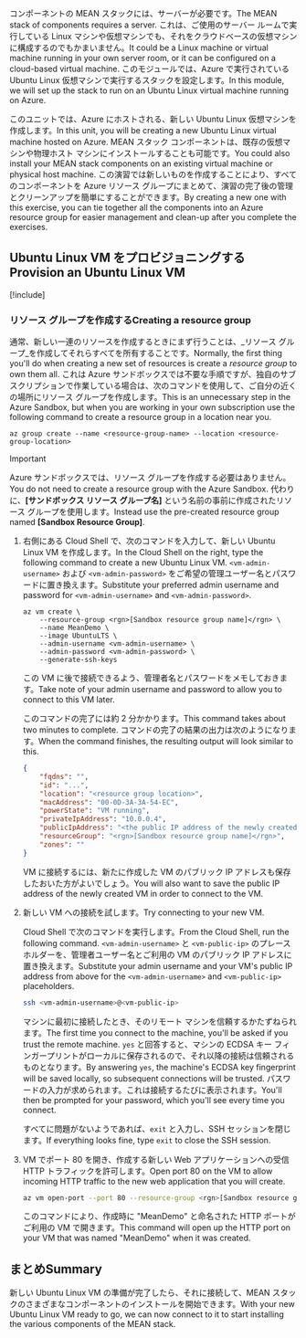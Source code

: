 <span data-ttu-id="7fd19-101">コンポーネントの MEAN スタックには、サーバーが必要です。</span><span class="sxs-lookup"><span data-stu-id="7fd19-101">The MEAN stack of components requires a server.</span></span> <span data-ttu-id="7fd19-102">これは、ご使用のサーバー ルームで実行している Linux マシンや仮想マシンでも、それをクラウドベースの仮想マシンに構成するのでもかまいません。</span><span class="sxs-lookup"><span data-stu-id="7fd19-102">It could be a Linux machine or virtual machine running in your own server room, or it can be configured on a cloud-based virtual machine.</span></span> <span data-ttu-id="7fd19-103">このモジュールでは、Azure で実行されている Ubuntu Linux 仮想マシンで実行するスタックを設定します。</span><span class="sxs-lookup"><span data-stu-id="7fd19-103">In this module, we will set up the stack to run on an Ubuntu Linux virtual machine running on Azure.</span></span>

<span data-ttu-id="7fd19-104">このユニットでは、Azure にホストされる、新しい Ubuntu Linux 仮想マシンを作成します。</span><span class="sxs-lookup"><span data-stu-id="7fd19-104">In this unit, you will be creating a new Ubuntu Linux virtual machine hosted on Azure.</span></span> <span data-ttu-id="7fd19-105">MEAN スタック コンポーネントは、既存の仮想マシンや物理ホスト マシンにインストールすることも可能です。</span><span class="sxs-lookup"><span data-stu-id="7fd19-105">You could also install your MEAN stack components on an existing virtual machine or physical host machine.</span></span> <span data-ttu-id="7fd19-106">この演習では新しいものを作成することにより、すべてのコンポーネントを Azure リソース グループにまとめて、演習の完了後の管理とクリーンアップを簡単にすることができます。</span><span class="sxs-lookup"><span data-stu-id="7fd19-106">By creating a new one with this exercise, you can tie together all the components into an Azure resource group for easier management and clean-up after you complete the exercises.</span></span>

## <a name="provision-an-ubuntu-linux-vm"></a><span data-ttu-id="7fd19-107">Ubuntu Linux VM をプロビジョニングする</span><span class="sxs-lookup"><span data-stu-id="7fd19-107">Provision an Ubuntu Linux VM</span></span>

[!include[](../../../includes/azure-sandbox-activate.md)]

### <a name="creating-a-resource-group"></a><span data-ttu-id="7fd19-108">リソース グループを作成する</span><span class="sxs-lookup"><span data-stu-id="7fd19-108">Creating a resource group</span></span>

<span data-ttu-id="7fd19-109">通常、新しい一連のリソースを作成するときにまず行うことは、_リソース グループ_を作成してそれらすべてを所有することです。</span><span class="sxs-lookup"><span data-stu-id="7fd19-109">Normally, the first thing you'll do when creating a new set of resources is create a _resource group_ to own them all.</span></span> <span data-ttu-id="7fd19-110">これは Azure サンドボックスでは不要な手順ですが、独自のサブスクリプションで作業している場合は、次のコマンドを使用して、ご自分の近くの場所にリソース グループを作成します。</span><span class="sxs-lookup"><span data-stu-id="7fd19-110">This is an unnecessary step in the Azure Sandbox, but when you are working in your own subscription use the following command to create a resource group in a location near you.</span></span>

```azurecli
az group create --name <resource-group-name> --location <resource-group-location>
```

> [!IMPORTANT]
> <span data-ttu-id="7fd19-111">Azure サンドボックスでは、リソース グループを作成する必要はありません。</span><span class="sxs-lookup"><span data-stu-id="7fd19-111">You do not need to create a resource group with the Azure Sandbox.</span></span> <span data-ttu-id="7fd19-112">代わりに、**<rgn>[サンドボックス リソース グループ名]</rgn>** という名前の事前に作成されたリソース グループを使用します。</span><span class="sxs-lookup"><span data-stu-id="7fd19-112">Instead use the pre-created resource group named **<rgn>[Sandbox Resource Group]</rgn>**.</span></span>

1. <span data-ttu-id="7fd19-113">右側にある Cloud Shell で、次のコマンドを入力して、新しい Ubuntu Linux VM を作成します。</span><span class="sxs-lookup"><span data-stu-id="7fd19-113">In the Cloud Shell on the right, type the following command to create a new Ubuntu Linux VM.</span></span> <span data-ttu-id="7fd19-114">`<vm-admin-username>` および `<vm-admin-password>` をご希望の管理ユーザー名とパスワードに置き換えます。</span><span class="sxs-lookup"><span data-stu-id="7fd19-114">Substitute your preferred admin username and password for `<vm-admin-username>` and `<vm-admin-password>`.</span></span>

    ```azurecli
    az vm create \
        --resource-group <rgn>[Sandbox resource group name]</rgn> \
        --name MeanDemo \
        --image UbuntuLTS \
        --admin-username <vm-admin-username> \
        --admin-password <vm-admin-password> \
        --generate-ssh-keys
    ```

    <span data-ttu-id="7fd19-115">この VM に後で接続できるよう、管理者名とパスワードをメモしておきます。</span><span class="sxs-lookup"><span data-stu-id="7fd19-115">Take note of your admin username and password to allow you to connect to this VM later.</span></span>

    <span data-ttu-id="7fd19-116">このコマンドの完了には約 2 分かかります。</span><span class="sxs-lookup"><span data-stu-id="7fd19-116">This command takes about two minutes to complete.</span></span> <span data-ttu-id="7fd19-117">コマンドの完了の結果の出力は次のようになります。</span><span class="sxs-lookup"><span data-stu-id="7fd19-117">When the command finishes, the resulting output will look similar to this.</span></span>

    ```json
    {
        "fqdns": "",
        "id": "...",
        "location": "<resource group location>",
        "macAddress": "00-0D-3A-3A-54-EC",
        "powerState": "VM running",
        "privateIpAddress": "10.0.0.4",
        "publicIpAddress": "<the public IP address of the newly created machine>",
        "resourceGroup": "<rgn>[Sandbox resource group name]</rgn>",
        "zones": ""
    }
    ```

    <span data-ttu-id="7fd19-118">VM に接続するには、新たに作成した VM のパブリック IP アドレスも保存したおいた方がよいでしょう。</span><span class="sxs-lookup"><span data-stu-id="7fd19-118">You will also want to save the public IP address of the newly created VM in order to connect to the VM.</span></span>

1. <span data-ttu-id="7fd19-119">新しい VM への接続を試します。</span><span class="sxs-lookup"><span data-stu-id="7fd19-119">Try connecting to your new VM.</span></span>

    <span data-ttu-id="7fd19-120">Cloud Shell で次のコマンドを実行します。</span><span class="sxs-lookup"><span data-stu-id="7fd19-120">From the Cloud Shell, run the following command.</span></span> <span data-ttu-id="7fd19-121">`<vm-admin-username>` と `<vm-public-ip>` のプレースホルダーを、管理者ユーザー名とご利用の VM のパブリック IP アドレスに置き換えます。</span><span class="sxs-lookup"><span data-stu-id="7fd19-121">Substitute your admin username and your VM's public IP address from above for the `<vm-admin-username>` and `<vm-public-ip>` placeholders.</span></span>

    ```bash
    ssh <vm-admin-username>@<vm-public-ip>
    ```

    <span data-ttu-id="7fd19-122">マシンに最初に接続したとき、そのリモート マシンを信頼するかたずねられます。</span><span class="sxs-lookup"><span data-stu-id="7fd19-122">The first time you connect to the machine, you'll be asked if you trust the remote machine.</span></span> <span data-ttu-id="7fd19-123">`yes` と回答すると、マシンの ECDSA キー フィンガープリントがローカルに保存されるので、それ以降の接続は信頼されるものとなります。</span><span class="sxs-lookup"><span data-stu-id="7fd19-123">By answering `yes`, the machine's ECDSA key fingerprint will be saved locally, so subsequent connections will be trusted.</span></span> <span data-ttu-id="7fd19-124">パスワードの入力が求められます。これは接続するたびに表示されます。</span><span class="sxs-lookup"><span data-stu-id="7fd19-124">You'll then be prompted for your password, which you'll see every time you connect.</span></span>

    <span data-ttu-id="7fd19-125">すべてに問題がないようであれば、`exit` と入力し、SSH セッションを閉じます。</span><span class="sxs-lookup"><span data-stu-id="7fd19-125">If everything looks fine, type `exit` to close the SSH session.</span></span>

1. <span data-ttu-id="7fd19-126">VM でポート 80 を開き、作成する新しい Web アプリケーションへの受信 HTTP トラフィックを許可します。</span><span class="sxs-lookup"><span data-stu-id="7fd19-126">Open port 80 on the VM to allow incoming HTTP traffic to the new web application that you will create.</span></span>

    ``` bash
    az vm open-port --port 80 --resource-group <rgn>[Sandbox resource group name]</rgn> --name MeanDemo
    ```

    <span data-ttu-id="7fd19-127">このコマンドにより、作成時に "MeanDemo" と命名された HTTP ポートがご利用の VM で開きます。</span><span class="sxs-lookup"><span data-stu-id="7fd19-127">This command will open up the HTTP port on your VM that was named "MeanDemo" when it was created.</span></span>

## <a name="summary"></a><span data-ttu-id="7fd19-128">まとめ</span><span class="sxs-lookup"><span data-stu-id="7fd19-128">Summary</span></span>

<span data-ttu-id="7fd19-129">新しい Ubuntu Linux VM の準備が完了したら、それに接続して、MEAN スタックのさまざまなコンポーネントのインストールを開始できます。</span><span class="sxs-lookup"><span data-stu-id="7fd19-129">With your new Ubuntu Linux VM ready to go, we can now connect to it to start installing the various components of the MEAN stack.</span></span>